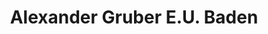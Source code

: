---
title: "Alexander Gruber E.U. Baden"
url: /baden/alexander-gruber-e-u-baden/
shop: Autowerkstatt
---